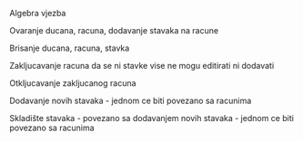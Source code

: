 Algebra vjezba


Ovaranje ducana, racuna, dodavanje stavaka na racune


Brisanje ducana, racuna, stavka


Zakljucavanje racuna da se ni stavke vise ne mogu editirati ni dodavati


Otkljucavanje zakljucanog racuna

Dodavanje novih stavaka  - jednom ce biti povezano sa racunima

Skladište stavaka - povezano sa dodavanjem novih stavaka - jednom ce biti povezano sa racunima
